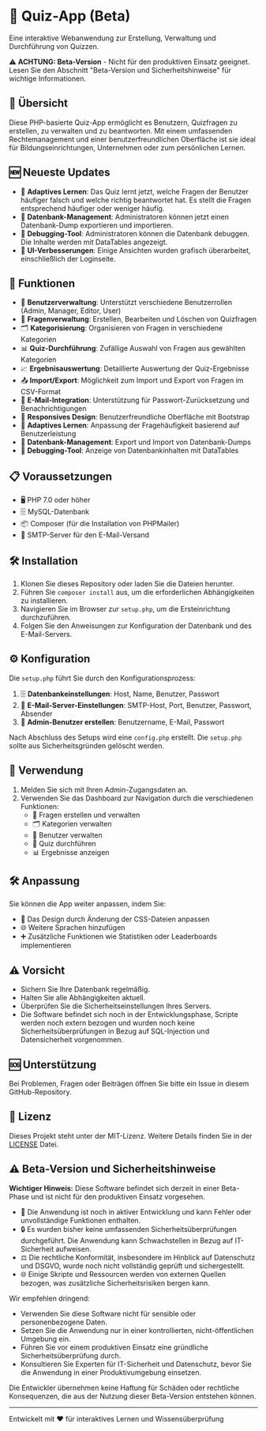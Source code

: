 # 🧠 Quiz-App (Beta)
Eine interaktive Webanwendung zur Erstellung, Verwaltung und Durchführung von Quizzen.

⚠️ **ACHTUNG: Beta-Version** - Nicht für den produktiven Einsatz geeignet. Lesen Sie den Abschnitt "Beta-Version und Sicherheitshinweise" für wichtige Informationen.

## 🌟 Übersicht

Diese PHP-basierte Quiz-App ermöglicht es Benutzern, Quizfragen zu erstellen, zu verwalten und zu beantworten. Mit einem umfassenden Rechtemanagement und einer benutzerfreundlichen Oberfläche ist sie ideal für Bildungseinrichtungen, Unternehmen oder zum persönlichen Lernen.

## 🆕 Neueste Updates

- 🧠 **Adaptives Lernen**: Das Quiz lernt jetzt, welche Fragen der Benutzer häufiger falsch und welche richtig beantwortet hat. Es stellt die Fragen entsprechend häufiger oder weniger häufig.
- 💾 **Datenbank-Management**: Administratoren können jetzt einen Datenbank-Dump exportieren und importieren.
- 🐞 **Debugging-Tool**: Administratoren können die Datenbank debuggen. Die Inhalte werden mit DataTables angezeigt.
- 🎨 **UI-Verbesserungen**: Einige Ansichten wurden grafisch überarbeitet, einschließlich der Loginseite.

## 🚀 Funktionen

- 👥 **Benutzerverwaltung**: Unterstützt verschiedene Benutzerrollen (Admin, Manager, Editor, User)
- 📝 **Fragenverwaltung**: Erstellen, Bearbeiten und Löschen von Quizfragen
- 🗂️ **Kategorisierung**: Organisieren von Fragen in verschiedene Kategorien
- 📊 **Quiz-Durchführung**: Zufällige Auswahl von Fragen aus gewählten Kategorien
- 📈 **Ergebnisauswertung**: Detaillierte Auswertung der Quiz-Ergebnisse
- 📤 **Import/Export**: Möglichkeit zum Import und Export von Fragen im CSV-Format
- 📧 **E-Mail-Integration**: Unterstützung für Passwort-Zurücksetzung und Benachrichtigungen
- 🎨 **Responsives Design**: Benutzerfreundliche Oberfläche mit Bootstrap
- 🧠 **Adaptives Lernen**: Anpassung der Fragehäufigkeit basierend auf Benutzerleistung
- 💾 **Datenbank-Management**: Export und Import von Datenbank-Dumps
- 🐞 **Debugging-Tool**: Anzeige von Datenbankinhalten mit DataTables

## 📋 Voraussetzungen

- 🖥️ PHP 7.0 oder höher
- 🗄️ MySQL-Datenbank
- 📦 Composer (für die Installation von PHPMailer)
- 📨 SMTP-Server für den E-Mail-Versand

## 🛠️ Installation

1. Klonen Sie dieses Repository oder laden Sie die Dateien herunter.
2. Führen Sie `composer install` aus, um die erforderlichen Abhängigkeiten zu installieren.
3. Navigieren Sie im Browser zur `setup.php`, um die Ersteinrichtung durchzuführen.
4. Folgen Sie den Anweisungen zur Konfiguration der Datenbank und des E-Mail-Servers.

## ⚙️ Konfiguration

Die `setup.php` führt Sie durch den Konfigurationsprozess:

1. 🗄️ **Datenbankeinstellungen**: Host, Name, Benutzer, Passwort
2. 📧 **E-Mail-Server-Einstellungen**: SMTP-Host, Port, Benutzer, Passwort, Absender
3. 👤 **Admin-Benutzer erstellen**: Benutzername, E-Mail, Passwort

Nach Abschluss des Setups wird eine `config.php` erstellt. Die `setup.php` sollte aus Sicherheitsgründen gelöscht werden.

## 🚀 Verwendung

1. Melden Sie sich mit Ihren Admin-Zugangsdaten an.
2. Verwenden Sie das Dashboard zur Navigation durch die verschiedenen Funktionen:
   - 📝 Fragen erstellen und verwalten
   - 🗂️ Kategorien verwalten
   - 👥 Benutzer verwalten
   - 🧠 Quiz durchführen
   - 📊 Ergebnisse anzeigen

## 🛠️ Anpassung

Sie können die App weiter anpassen, indem Sie:

- 🎨 Das Design durch Änderung der CSS-Dateien anpassen
- 🌐 Weitere Sprachen hinzufügen
- ➕ Zusätzliche Funktionen wie Statistiken oder Leaderboards implementieren

## ⚠️ Vorsicht

- Sichern Sie Ihre Datenbank regelmäßig.
- Halten Sie alle Abhängigkeiten aktuell.
- Überprüfen Sie die Sicherheitseinstellungen Ihres Servers.
- Die Software befindet sich noch in der Entwicklungsphase, Scripte werden noch extern bezogen und wurden noch keine Sicherheitsüberprüfungen in Bezug auf SQL-Injection  und Datensicherheit vorgenommen.

## 🆘 Unterstützung

Bei Problemen, Fragen oder Beiträgen öffnen Sie bitte ein Issue in diesem GitHub-Repository.

## 📄 Lizenz

Dieses Projekt steht unter der MIT-Lizenz. Weitere Details finden Sie in der [LICENSE](LICENSE) Datei.

## ⚠️ Beta-Version und Sicherheitshinweise

**Wichtiger Hinweis:** Diese Software befindet sich derzeit in einer Beta-Phase und ist nicht für den produktiven Einsatz vorgesehen.

- 🚧 Die Anwendung ist noch in aktiver Entwicklung und kann Fehler oder unvollständige Funktionen enthalten.
- 🔒 Es wurden bisher keine umfassenden Sicherheitsüberprüfungen durchgeführt. Die Anwendung kann Schwachstellen in Bezug auf IT-Sicherheit aufweisen.
- ⚖️ Die rechtliche Konformität, insbesondere im Hinblick auf Datenschutz und DSGVO, wurde noch nicht vollständig geprüft und sichergestellt.
- 🌐 Einige Skripte und Ressourcen werden von externen Quellen bezogen, was zusätzliche Sicherheitsrisiken bergen kann.

Wir empfehlen dringend:
- Verwenden Sie diese Software nicht für sensible oder personenbezogene Daten.
- Setzen Sie die Anwendung nur in einer kontrollierten, nicht-öffentlichen Umgebung ein.
- Führen Sie vor einem produktiven Einsatz eine gründliche Sicherheitsüberprüfung durch.
- Konsultieren Sie Experten für IT-Sicherheit und Datenschutz, bevor Sie die Anwendung in einer Produktivumgebung einsetzen.

Die Entwickler übernehmen keine Haftung für Schäden oder rechtliche Konsequenzen, die aus der Nutzung dieser Beta-Version entstehen können.

---

Entwickelt mit ❤️ für interaktives Lernen und Wissensüberprüfung